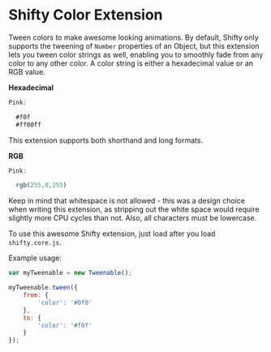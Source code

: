 Shifty Color Extension
===

Tween colors to make awesome looking animations.  By default, Shifty only supports the tweening of `Number` properties of an Object, but this extension lets you tween color strings as well, enabling you to smoothly fade from any color to any other color.  A color string is either a hexadecimal value or an RGB value.

__Hexadecimal__

````javascript
Pink:

  #f0f
  #ff00ff
````

This extension supports both shorthand and long formats.

__RGB__

````javascript
Pink:

  rgb(255,0,255)
````

Keep in mind that whitespace is not allowed - this was a design choice when writing this extension, as stripping out the white space would require slightly more CPU cycles than not.  Also, all characters must be lowercase.

To use this awesome Shifty extension, just load after you load `shifty.core.js`.

Example usage:

````javascript
var myTweenable = new Tweenable();

myTweenable.tween({
	from: {
		'color': '#0f0'
	},
	to: {
		'color': '#f0f'
	}
});
````
